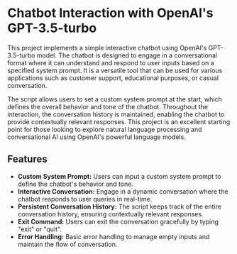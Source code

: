 # Chatbot Interaction with OpenAI's GPT-3.5-turbo

This project implements a simple interactive chatbot using OpenAI's GPT-3.5-turbo model. The chatbot is designed to engage in a conversational format where it can understand and respond to user inputs based on a specified system prompt. It is a versatile tool that can be used for various applications such as customer support, educational purposes, or casual conversation.

The script allows users to set a custom system prompt at the start, which defines the overall behavior and tone of the chatbot. Throughout the interaction, the conversation history is maintained, enabling the chatbot to provide contextually relevant responses. This project is an excellent starting point for those looking to explore natural language processing and conversational AI using OpenAI's powerful language models.

## Features

- **Custom System Prompt:** Users can input a custom system prompt to define the chatbot's behavior and tone.
- **Interactive Conversation:** Engage in a dynamic conversation where the chatbot responds to user queries in real-time.
- **Persistent Conversation History:** The script keeps track of the entire conversation history, ensuring contextually relevant responses.
- **Exit Command:** Users can exit the conversation gracefully by typing "exit" or "quit".
- **Error Handling:** Basic error handling to manage empty inputs and maintain the flow of conversation.

